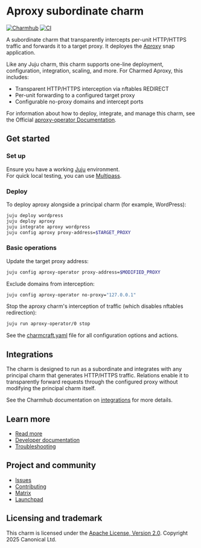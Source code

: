 <!-- vale Canonical.007-Headings-sentence-case = NO -->
# Aproxy subordinate charm
<!-- vale Canonical.007-Headings-sentence-case = YES -->
<!-- Use this space for badges -->
[![Charmhub](https://charmhub.io/aproxy-operator/badge.svg)](https://charmhub.io/aproxy-operator)
[![CI](https://github.com/canonical/aproxy-operator/actions/workflows/ci.yaml/badge.svg)](https://github.com/canonical/aproxy-operator/actions)

A subordinate charm that transparently intercepts per-unit HTTP/HTTPS traffic and forwards it to a target proxy. It deployes the [Aproxy](https://github.com/canonical/aproxy) snap application.

Like any Juju charm, this charm supports one-line deployment, configuration, integration, scaling, and more. For Charmed Aproxy, this includes:
* Transparent HTTP/HTTPS interception via nftables REDIRECT
* Per-unit forwarding to a configured target proxy
* Configurable no-proxy domains and intercept ports

For information about how to deploy, integrate, and manage this charm, see the Official [aproxy-operator Documentation](https://charmhub.io/aproxy).

## Get started

### Set up
Ensure you have a working [Juju](https://documentation.ubuntu.com/juju/latest/tutorial/) environment.  
For quick local testing, you can use [Multipass](https://canonical.com/multipass/install).

### Deploy
To deploy aproxy alongside a principal charm (for example, WordPress):

```bash
juju deploy wordpress
juju deploy aproxy
juju integrate aproxy wordpress
juju config aproxy proxy-address=$TARGET_PROXY
```

### Basic operations
Update the target proxy address:

```bash
juju config aproxy-operator proxy-address=$MODIFIED_PROXY
```

Exclude domains from interception:

```bash
juju config aproxy-operator no-proxy="127.0.0.1"
```

Stop the aproxy charm's interception of traffic (which disables nftables redirection):

```bash
juju run aproxy-operator/0 stop
```

See the [charmcraft.yaml](https://github.com/canonical/aproxy-operator/blob/main/charmcraft.yaml) file for all configuration options and actions.

## Integrations
The charm is designed to run as a subordinate and integrates with any principal charm that generates HTTP/HTTPS traffic.
Relations enable it to transparently forward requests through the configured proxy without modifying the principal charm itself.

See the Charmhub documentation on [integrations](https://charmhub.io/aproxy/integrations) for more details.

## Learn more
* [Read more](https://charmhub.io/aproxy)
* [Developer documentation](https://charmhub.io/aproxy-operator)
* [Troubleshooting](https://matrix.to/#/#charmhub-charmdev:ubuntu.com)

## Project and community
* [Issues](https://github.com/canonical/aproxy-operator/issues)
* [Contributing](https://github.com/canonical/aproxy-operator/blob/main/CONTRIBUTING.md)
* [Matrix](https://matrix.to/#/#charmhub-charmdev:ubuntu.com)
* [Launchpad](https://launchpad.net/~canonical-is-devops)

## Licensing and trademark
This charm is licensed under the [Apache License, Version 2.0](https://github.com/canonical/aproxy-operator?tab=Apache-2.0-1-ov-file). Copyright 2025 Canonical Ltd.
